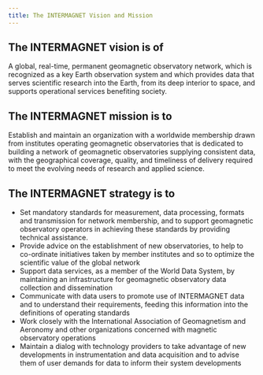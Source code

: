 ```yaml
---
title: The INTERMAGNET Vision and Mission
---
```


## The INTERMAGNET vision is of

A global, real-time, permanent geomagnetic observatory network, which is recognized as a key Earth observation system and which provides data that serves scientific research into the Earth, from its deep interior to space, and supports operational services benefiting society.

## The INTERMAGNET mission is to

Establish and maintain an organization with a worldwide membership drawn from institutes operating geomagnetic observatories that is dedicated to building a network of geomagnetic observatories supplying consistent data, with the geographical coverage, quality, and timeliness of delivery required to meet the evolving needs of research and applied science.

## The INTERMAGNET strategy is to

- Set mandatory standards for measurement, data processing, formats and transmission for network membership, and to support geomagnetic observatory operators in achieving these standards by providing technical assistance.
- Provide advice on the establishment of new observatories, to help to co-ordinate initiatives taken by member institutes and so to optimize the scientific value of the global network
- Support data services, as a member of the World Data System, by maintaining an infrastructure for geomagnetic observatory data collection and dissemination
- Communicate with data users to promote use of INTERMAGNET data and to understand their requirements, feeding this information into the definitions of operating standards
- Work closely with the International Association of Geomagnetism and Aeronomy and other organizations concerned with magnetic observatory operations
- Maintain a dialog with technology providers to take advantage of new developments in instrumentation and data acquisition and to advise them of user demands for data to inform their system developments